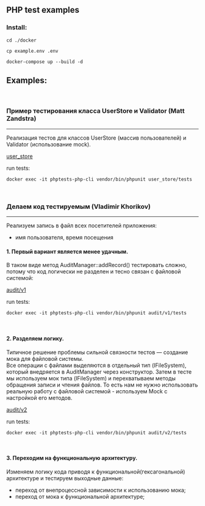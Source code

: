 PHP test examples
-----------------

### Install:

```
cd ./docker

cp example.env .env

docker-compose up --build -d
```

## Examples:
<br>



### Пример тестирования класса UserStore и Validator (Matt Zandstra)

---

Реализация тестов для классов UserStore (массив пользователей) и Validator (использование mock).

[user_store](https://github.com/eatae/php-test-examples/tree/master/user_store)

run tests:
```
docker exec -it phptests-php-cli vendor/bin/phpunit user_store/tests
```
<br>




### Делаем код тестируемым (Vladimir Khorikov)

---
Реализуем запись в файл всех посетителей приложения: <br>
- имя пользователя, время посещения


#### 1. Первый вариант является менее удачным.<br>
В таком виде метод AuditManager::addRecord() тестировать сложно, потому что код логически не разделен и тесно связан с файловой системой:

[audit/v1](https://github.com/eatae/php-test-examples/tree/master/audit/v1)

run tests:
```
docker exec -it phptests-php-cli vendor/bin/phpunit audit/v1/tests
```
<br>


#### 2. Разделяем логику.<br>

Типичное решение проблемы сильной связности тестов — создание мока для файловой системы. <br>
Все операции с файлами выделяются в отдельный тип (IFileSystem), который внедряется в AuditManager через конструктор. 
Затем в тесте мы используем мок типа (IFileSystem) и перехватываем методы обращения записи и чтения файлов.
То есть нам не нужно использовать реальную работу с файловой системой - используем Mock с настройкой его методов.

[audit/v2](https://github.com/eatae/php-test-examples/tree/master/audit/v2)

run tests:
```
docker exec -it phptests-php-cli vendor/bin/phpunit audit/v2/tests
```
<br>


#### 3. Переходим на функциональную архитектуру.<br>






Изменяем логику кода приводя к функциональной(гексагональной) архитектуре и тестируем выходные данные:
*  переход от внепроцессной зависимости к использованию мока;
*  переход от мока к функциональной архитектуре;





